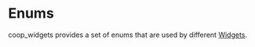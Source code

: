 <!--
SPDX-FileCopyrightText: 2023 Florian Blasius <co_sl@tutanota.com>
SPDX-License-Identifier: MIT
-->

# Enums

coop_widgets provides a set of enums that are used by different [Widgets](../widgets/widgets.md).